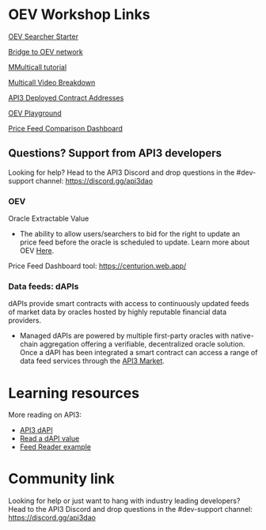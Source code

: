 # OEV Workshop Links

[OEV Searcher Starter](https://github.com/api3dao/oev-searcher-starter) 

[Bridge to OEV network](https://oev-network.bridge.caldera.xyz/) 

[MMulticall tutorial](https://github.com/api3-ecosystem/multicallexample?tab=readme-ov-file) 

[Multicall Video Breakdown](https://x.com/billyjitsu_/status/1787953683063521363) 

[API3 Deployed Contract Addresses](https://github.com/api3dao/contracts/blob/main/deployments/addresses.json) 

[OEV Playground](https://playground.api3.org/)

[Price Feed Comparison Dashboard](https://centurion.web.app/)


## Questions? Support from API3 developers

Looking for help? Head to the API3 Discord and drop questions in the #dev-support channel: https://discord.gg/api3dao

### OEV
Oracle Extractable Value

- The ability to allow users/searchers to bid for the right to update an price feed before the oracle is scheduled to update.
Learn more about OEV [Here](https://docs.api3.org/reference/oev-network/).

Price Feed Dashboard tool: https://centurion.web.app/


### Data feeds: dAPIs
dAPIs provide smart contracts with access to continuously updated feeds of market data by oracles hosted by highly reputable financial data providers.

- Managed dAPIs are powered by multiple first-party oracles with native-chain aggregation offering a verifiable, decentralized oracle solution.
Once a dAPI has been integrated a smart contract can access a range of data feed services through the [API3 Market](https://market.api3.org/dapis).

# Learning resources 

More reading on API3:

- [API3 dAPI](https://docs.api3.org/guides/dapis/)
- [Read a dAPI value](https://docs.api3.org/guides/dapis/subscribing-to-dapis/)
- [Feed Reader example](https://github.com/api3-ecosystem/api3-dapi-workshop)




# Community link

Looking for help or just want to hang with industry leading developers? Head to the API3 Discord and drop questions in the #dev-support channel: https://discord.gg/api3dao


